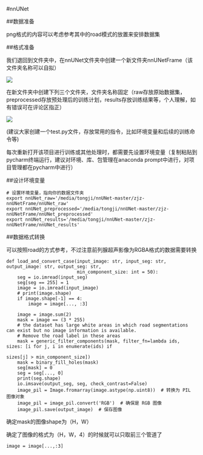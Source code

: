 #nnUNet

##数据准备

png格式的内容可以考虑参考其中的road模式的放置来安排数据集

##格式准备

我们退回到文件夹中，在nnUNet文件夹中创建一个新文件夹nnUNetFrame（该文件夹名称可以自拟）

![](https://cdn.jsdelivr.net/gh/tj-messi/picture/20250302000032.png)

在新文件夹中创建下列三个文件夹，文件夹名称固定（raw存放原始数据集，preprocessed存放预处理后的训练计划，results存放训练结果等，个人理解，如有错误可在评论区指正）

![](https://cdn.jsdelivr.net/gh/tj-messi/picture/20250302000154.png)

(建议大家创建一个test.py文件，存放常用的指令，比如环境变量和后续的训练命令等)

每次重新打开该项目进行训练或其他处理时，都需要先设置环境变量（复制粘贴到pycharm终端运行，建议对环境、库、包管理在anaconda prompt中进行，对项目管理都在pycharm中进行）

##设计环境变量
	
	# 设置环境变量，指向你的数据文件夹
	export nnUNet_raw='/media/tongji/nnUNet-master/zjz-nnUNetFrame/nnUNet_raw'
	export nnUNet_preprocessed='/media/tongji/nnUNet-master/zjz-nnUNetFrame/nnUNet_preprocessed'
	export nnUNet_results='/media/tongji/nnUNet-master/zjz-nnUNetFrame/nnUNet_results'

##数据格式转换

可以按照road的方式参考，不过注意前列腺超声影像为RGBA格式的数据需要转换

	def load_and_convert_case(input_image: str, input_seg: str, output_image: str, output_seg: str,
	                          min_component_size: int = 50):
	    seg = io.imread(input_seg)
	    seg[seg == 255] = 1
	    image = io.imread(input_image)
	    # print(image.shape)
	    if image.shape[-1] == 4:
	        image = image[..., :3] 
	
	    image = image.sum(2)
	    mask = image == (3 * 255)
	    # the dataset has large white areas in which road segmentations can exist but no image information is available.
	    # Remove the road label in these areas
	    mask = generic_filter_components(mask, filter_fn=lambda ids, sizes: [i for j, i in enumerate(ids) if
	                                                                         sizes[j] > min_component_size])
	    mask = binary_fill_holes(mask)
	    seg[mask] = 0
	    seg = seg[..., 0]
	    print(seg.shape)
	    io.imsave(output_seg, seg, check_contrast=False)
	    image_pil = Image.fromarray(image.astype(np.uint8))  # 转换为 PIL 图像对象
	    image_pil = image_pil.convert('RGB')  # 确保是 RGB 图像
	    image_pil.save(output_image)  # 保存图像

确定mask的图像shape为（H，W）

确定了图像的格式为（H，W，4）的时候就可以只取前三个管道了

	image = image[...,:3]


